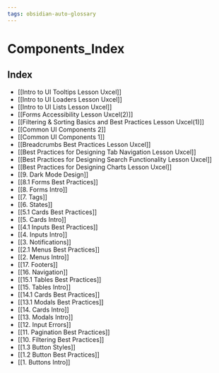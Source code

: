 ```yaml
---
tags: obsidian-auto-glossary
---
```

# Components_Index
## Index
- [[Intro to UI Tooltips Lesson  Uxcel]]
- [[Intro to UI Loaders Lesson  Uxcel]]
- [[Intro to UI Lists Lesson  Uxcel]]
- [[Forms Accessibility Lesson  Uxcel(2)]]
- [[Filtering & Sorting Basics and Best Practices Lesson  Uxcel(1)]]
- [[Common UI Components 2]]
- [[Common UI Components 1]]
- [[Breadcrumbs Best Practices Lesson  Uxcel]]
- [[Best Practices for Designing Tab Navigation Lesson  Uxcel]]
- [[Best Practices for Designing Search Functionality Lesson  Uxcel]]
- [[Best Practices for Designing Charts Lesson  Uxcel]]
- [[9. Dark Mode Design]]
- [[8.1 Forms Best Practices]]
- [[8. Forms Intro]]
- [[7. Tags]]
- [[6. States]]
- [[5.1 Cards Best Practices]]
- [[5. Cards Intro]]
- [[4.1 Inputs Best Practices]]
- [[4. Inputs Intro]]
- [[3.  Notifications]]
- [[2.1 Menus Best Practices]]
- [[2. Menus Intro]]
- [[17. Footers]]
- [[16. Navigation]]
- [[15.1 Tables Best Practices]]
- [[15. Tables Intro]]
- [[14.1 Cards Best Practices]]
- [[13.1 Modals Best Practices]]
- [[14. Cards Intro]]
- [[13. Modals Intro]]
- [[12. Input Errors]]
- [[11. Pagination Best Practices]]
- [[10. Filtering Best Practices]]
- [[1.3 Button Styles]]
- [[1.2 Button Best Practices]]
- [[1. Buttons Intro]]
